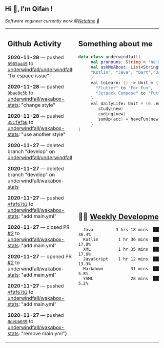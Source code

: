 <h2> Hi 👋, I'm Qifan ! </h2>
<p><em>Software engineer currently work @<a href="https://www.netatmo.com">Netatmo</a> 🔭
</em></p>
<table><tr><td valign="top" rowspan="2">

 ## Github Activity
 <!-- githubActivity starts -->
  **2020-11-28** — pushed [`6905aa49`](https://api.github.com/repos/underwindfall/underwindfall/commits/6905aa49967157c65d6b3f447b2bc7a4b36830f1) to [underwindfall/underwindfall](https://api.github.com/repos/underwindfall/underwindfall): "fix espace issue"

  **2020-11-28** — pushed [`0bae8e5b`](https://api.github.com/repos/underwindfall/wakabox-stats/commits/0bae8e5ba8c9d0999ae50cbe999465f819e7d012) to [underwindfall/wakabox-stats](https://api.github.com/repos/underwindfall/wakabox-stats): "change style"

  **2020-11-28** — pushed [`351f9fb6`](https://api.github.com/repos/underwindfall/wakabox-stats/commits/351f9fb694f5330732c00fb180b567ca96b702b6) to [underwindfall/wakabox-stats](https://api.github.com/repos/underwindfall/wakabox-stats): "use another style"

  **2020-11-27** — deleted branch "develop" on [underwindfall/underwindfall](https://api.github.com/repos/underwindfall/underwindfall)

  **2020-11-27** — deleted branch "develop" on [underwindfall/wakabox-stats](https://api.github.com/repos/underwindfall/wakabox-stats)

  **2020-11-27** — pushed [`4f8f67b3`](https://api.github.com/repos/underwindfall/wakabox-stats/commits/4f8f67b318827735bafc6ec03a0068a93dbb86e1) to [underwindfall/wakabox-stats](https://api.github.com/repos/underwindfall/wakabox-stats): "add main.yml"

  **2020-11-27** — closed PR [#2](https://api.github.com/repos/underwindfall/wakabox-stats/pulls/2) to [underwindfall/wakabox-stats](https://api.github.com/repos/underwindfall/wakabox-stats): "add main.yml"

  **2020-11-27** — opened PR [#2](https://api.github.com/repos/underwindfall/wakabox-stats/pulls/2) to [underwindfall/wakabox-stats](https://api.github.com/repos/underwindfall/wakabox-stats): "add main.yml"

  **2020-11-27** — pushed [`4f8f67b3`](https://api.github.com/repos/underwindfall/wakabox-stats/commits/4f8f67b318827735bafc6ec03a0068a93dbb86e1) to [underwindfall/wakabox-stats](https://api.github.com/repos/underwindfall/wakabox-stats): "add main.yml"

  **2020-11-27** — pushed [`0debb639`](https://api.github.com/repos/underwindfall/wakabox-stats/commits/0debb639736b63cc81132be28e9d7a6c29759a8a) to [underwindfall/wakabox-stats](https://api.github.com/repos/underwindfall/wakabox-stats): "remove main.yml"}
 <!-- githubActivity ends -->
 </td><td valign="top">

 ## Something about me
 <!-- profile starts -->
 ```kotlin
 data class underwindfall(
      val pronouns: String = "he|him",
      val askMeAbout: List<String> = listOf(
      "Kotlin", "Java", "Dart","Javascript", "Typescript"
      )
      val toLearn: () -> Unit = {
        "Flutter" to "For Fun",
        "Jetpack Compose" to "Future"
      }
      val dailyLife: Unit = (0..end).reduce { acc, new ->
         study(new)
         coding(new)
         sumUp(acc) + haveFun(new)
      }
 )
 ```
 <!-- profile ends -->
 </td></tr><tr><td valign="top">

 ## 🏊‍♂️ <a href="https://gist.github.com/underwindfall/377ee88ba1fabd1e93516e48ca9c61eb" target="_blank">Weekly Development Breakdown</a>
  <!-- codeTime starts -->
  ```text
    Java         3 hrs 18 mins  ████████████░░░░░░░░░░░░  36.4%
    Kotlin        1 hr 36 mins  ███████░░░░░░░░░░░░░░░░░  17.8%
    XML           1 hr 35 mins  ███████░░░░░░░░░░░░░░░░░  17.6%
    JavaScript    1 hr 12 mins  ██████░░░░░░░░░░░░░░░░░░  13.3%
    Markdown           31 mins  ████░░░░░░░░░░░░░░░░░░░░   5.8%
    YAML               28 mins  ████░░░░░░░░░░░░░░░░░░░░   5.2%
  ```
  <!-- codeTime starts -->
  </td></tr></table>